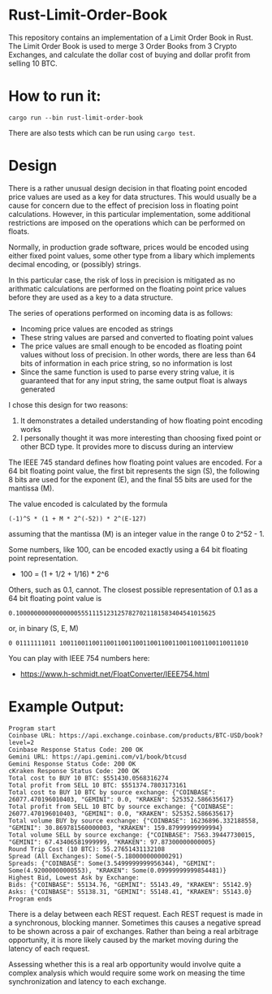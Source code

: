 # Rust-Limit-Order-Book

This repository contains an implementation of a Limit Order Book in Rust. The Limit Order Book is used to merge 3 Order Books from 3 Crypto Exchanges, and calculate the dollar cost of buying and dollar profit from selling 10 BTC.

# How to run it:

```
cargo run --bin rust-limit-order-book
```

There are also tests which can be run using `cargo test`.

# Design

There is a rather unusual design decision in that floating point encoded price values are used as a key for data structures. This would usually be a cause for concern due to the effect of precision loss in floating point calculations. However, in this particular implementation, some additional restrictions are imposed on the operations which can be performed on floats.

Normally, in production grade software, prices would be encoded using either fixed point values, some other type from a libary which implements decimal encoding, or (possibly) strings.

In this particular case, the risk of loss in precision is mitigated as no arithmatic calculations are performed on the floating point price values before they are used as a key to a data structure.

The series of operations performed on incoming data is as follows:

- Incoming price values are encoded as strings
- These string values are parsed and converted to floating point values
- The price values are small enough to be encoded as floating point values without loss of precision. In other words, there are less than 64 bits of information in each price string, so no information is lost
- Since the same function is used to parse every string value, it is guaranteed that for any input string, the same output float is always generated

I chose this design for two reasons:

1. It demonstrates a detailed understanding of how floating point encoding works
2. I personally thought it was more interesting than choosing fixed point or other BCD type. It provides more to discuss during an interview

The IEEE 745 standard defines how floating point values are encoded. For a 64 bit floating point value, the first bit represents the sign (S), the following 8 bits are used for the exponent (E), and the final 55 bits are used for the mantissa (M).

The value encoded is calculated by the formula

```
(-1)^S * (1 + M * 2^(-52)) * 2^(E-127)
```

assuming that the mantissa (M) is an integer value in the range 0 to 2^52 - 1.

Some numbers, like 100, can be encoded exactly using a 64 bit floating point representation.

- 100 = (1 + 1/2 + 1/16) * 2^6

Others, such as 0.1, cannot. The closest possible representation of 0.1 as a 64 bit floating point value is

```
0.1000000000000000055511151231257827021181583404541015625
```

or, in binary (S, E, M)

```
0 01111111011 1001100110011001100110011001100110011001100110011010
```

You can play with IEEE 754 numbers here:

- https://www.h-schmidt.net/FloatConverter/IEEE754.html

# Example Output:

```
Program start
Coinbase URL: https://api.exchange.coinbase.com/products/BTC-USD/book?level=2
Coinbase Response Status Code: 200 OK
Gemini URL: https://api.gemini.com/v1/book/btcusd
Gemini Response Status Code: 200 OK
cKraken Response Status Code: 200 OK
Total cost to BUY 10 BTC: $551430.0568316274
Total profit from SELL 10 BTC: $551374.7803173161
Total cost to BUY 10 BTC by source exchange: {"COINBASE": 26077.470196010403, "GEMINI": 0.0, "KRAKEN": 525352.586635617}
Total profit from SELL 10 BTC by source exchange: {"COINBASE": 26077.470196010403, "GEMINI": 0.0, "KRAKEN": 525352.586635617}
Total volume BUY by source exchange: {"COINBASE": 16236896.332188558, "GEMINI": 30.869781560000003, "KRAKEN": 159.87999999999994}
Total volume SELL by source exchange: {"COINBASE": 7563.39447730015, "GEMINI": 67.43406581999999, "KRAKEN": 97.87300000000005}
Round Trip Cost (10 BTC): 55.27651431132108
Spread (All Exchanges): Some(-5.180000000000291)
Spreads: {"COINBASE": Some(3.5499999999956344), "GEMINI": Some(4.92000000000553), "KRAKEN": Some(0.09999999999854481)}
Highest Bid, Lowest Ask by Exchange:
Bids: {"COINBASE": 55134.76, "GEMINI": 55143.49, "KRAKEN": 55142.9}
Asks: {"COINBASE": 55138.31, "GEMINI": 55148.41, "KRAKEN": 55143.0}
Program ends
```

There is a delay between each REST request. Each REST request is made in a synchronous, blocking manner. Sometimes this causes a negative spread to be shown across a pair of exchanges. Rather than being a real arbitrage opportunity, it is more likely caused by the market moving during the latency of each request.

Assessing whether this is a real arb opportunity would involve quite a complex analysis which would require some work on measing the time synchronization and latency to each exchange.
